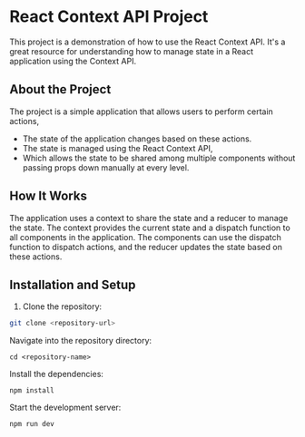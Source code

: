 # React Context API Project

This project is a demonstration of how to use the React Context API. It's a great resource for understanding how to manage state in a React application using the Context API.

## About the Project

The project is a simple application that allows users to perform certain actions, 
- The state of the application changes based on these actions.
- The state is managed using the React Context API,
- Which allows the state to be shared among multiple components without passing props down manually at every level.



## How It Works

The application uses a context to share the state and a reducer to manage the state. The context provides the current state and a dispatch function to all components in the application. The components can use the dispatch function to dispatch actions, and the reducer updates the state based on these actions.

## Installation and Setup

1. Clone the repository:

```bash
git clone <repository-url>
```
Navigate into the repository directory:
```
cd <repository-name>
```
Install the dependencies:
```
npm install
```
Start the development server:
```
npm run dev
```
